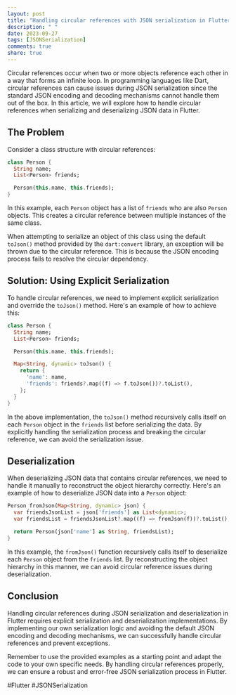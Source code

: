 ```yaml
---
layout: post
title: "Handling circular references with JSON serialization in Flutter"
description: " "
date: 2023-09-27
tags: [JSONSerialization]
comments: true
share: true
---
```


Circular references occur when two or more objects reference each other in a way that forms an infinite loop. In programming languages like Dart, circular references can cause issues during JSON serialization since the standard JSON encoding and decoding mechanisms cannot handle them out of the box. In this article, we will explore how to handle circular references when serializing and deserializing JSON data in Flutter.

## The Problem

Consider a class structure with circular references:

```dart
class Person {
  String name;
  List<Person> friends;

  Person(this.name, this.friends);
}
```

In this example, each `Person` object has a list of `friends` who are also `Person` objects. This creates a circular reference between multiple instances of the same class.

When attempting to serialize an object of this class using the default `toJson()` method provided by the `dart:convert` library, an exception will be thrown due to the circular reference. This is because the JSON encoding process fails to resolve the circular dependency.

## Solution: Using Explicit Serialization

To handle circular references, we need to implement explicit serialization and override the `toJson()` method. Here's an example of how to achieve this:

```dart
class Person {
  String name;
  List<Person> friends;

  Person(this.name, this.friends);

  Map<String, dynamic> toJson() {
    return {
      'name': name,
      'friends': friends?.map((f) => f.toJson())?.toList(),
    };
  }
}
```

In the above implementation, the `toJson()` method recursively calls itself on each `Person` object in the `friends` list before serializing the data. By explicitly handling the serialization process and breaking the circular reference, we can avoid the serialization issue.

## Deserialization

When deserializing JSON data that contains circular references, we need to handle it manually to reconstruct the object hierarchy correctly. Here's an example of how to deserialize JSON data into a `Person` object:

```dart
Person fromJson(Map<String, dynamic> json) {
  var friendsJsonList = json['friends'] as List<dynamic>;
  var friendsList = friendsJsonList?.map((f) => fromJson(f))?.toList();

  return Person(json['name'] as String, friendsList);
}
```

In this example, the `fromJson()` function recursively calls itself to deserialize each `Person` object from the `friends` list. By reconstructing the object hierarchy in this manner, we can avoid circular reference issues during deserialization.

## Conclusion

Handling circular references during JSON serialization and deserialization in Flutter requires explicit serialization and deserialization implementations. By implementing our own serialization logic and avoiding the default JSON encoding and decoding mechanisms, we can successfully handle circular references and prevent exceptions.

Remember to use the provided examples as a starting point and adapt the code to your own specific needs. By handling circular references properly, we can ensure a robust and error-free JSON serialization process in Flutter.

#Flutter #JSONSerialization